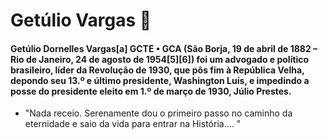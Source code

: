 # Getúlio Vargas :page_with_curl:

#### Getúlio Dornelles Vargas[a] GCTE • GCA (São Borja, 19 de abril de 1882 – Rio de Janeiro, 24 de agosto de 1954[5][6]) foi um advogado e político brasileiro, líder da Revolução de 1930, que pôs fim à República Velha, depondo seu 13.º e último presidente, Washington Luís, e impedindo a posse do presidente eleito em 1.º de março de 1930, Júlio Prestes.

- "Nada receio. Serenamente dou o primeiro passo no caminho da eternidade e saio da vida para entrar na História.... "

